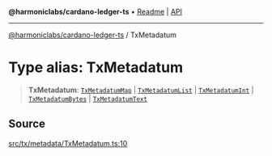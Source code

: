 **@harmoniclabs/cardano-ledger-ts** • [Readme](../Introduction) \| [API](../globals)

***

[@harmoniclabs/cardano-ledger-ts](../Introduction) / TxMetadatum

# Type alias: TxMetadatum

> **TxMetadatum**: [`TxMetadatumMap`](../classes/TxMetadatumMap) \| [`TxMetadatumList`](../classes/TxMetadatumList) \| [`TxMetadatumInt`](../classes/TxMetadatumInt) \| [`TxMetadatumBytes`](../classes/TxMetadatumBytes) \| [`TxMetadatumText`](../classes/TxMetadatumText)

## Source

[src/tx/metadata/TxMetadatum.ts:10](https://github.com/HarmonicLabs/cardano-ledger-ts/blob/d1659b0/src/tx/metadata/TxMetadatum.ts#L10)
